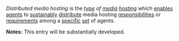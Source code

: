 *Distributed media hosting* is the *[type](https://github.com/gcassel/Modular-Organization-Terminology/blob/master/terms/type.md) of [media](https://github.com/gcassel/Modular-Organization-Terminology/blob/master/terms/media.md) [hosting](https://github.com/gcassel/Modular-Organization-Terminology/blob/master/terms/host.md)* which [enables](https://github.com/gcassel/Modular-Organization-Terminology/blob/master/terms/enable.md) [agents](https://github.com/gcassel/Modular-Organization-Terminology/blob/master/terms/agent.md) to [sustainably](https://github.com/gcassel/Modular-Organization-Terminology/blob/master/terms/sustain.md) [distribute](https://github.com/gcassel/Modular-Organization-Terminology/blob/master/terms/distribute.md) media hosting [responsibilities](https://github.com/gcassel/Modular-Organization-Terminology/blob/master/terms/responsibility.md) or [requirements](https://github.com/gcassel/Modular-Organization-Terminology/blob/master/terms/require.md) among a [specific](https://github.com/gcassel/Modular-Organization-Terminology/blob/master/terms/specific.md) [set](https://github.com/gcassel/Modular-Organization-Terminology/blob/master/terms/set.md) of agents.

**Notes:** This entry will be substantially developed.
